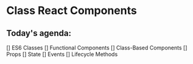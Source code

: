 # Class React Components

## Today's agenda:

[] ES6 Classes
[] Functional Components
[] Class-Based Components
[] Props
[] State
[] Events
[] Lifecycle Methods